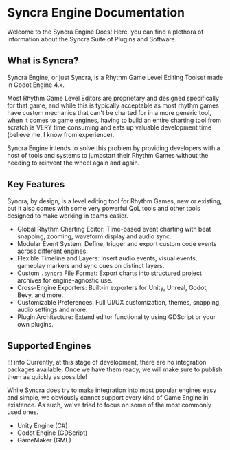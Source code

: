 # Syncra Engine Documentation

Welcome to the Syncra Engine Docs! Here, you can find a plethora of information
about the Syncra Suite of Plugins and Software.

## What is Syncra?

Syncra Engine, or just Syncra, is a Rhythm Game Level Editing Toolset made in Godot Engine 4.x.

Most Rhythm Game Level Editors are proprietary and designed specifically for that game, and while
this is typically acceptable as most rhythm games have custom mechanics that can't be charted for
in a more generic tool, when it comes to game engines, having to build an entire charting tool from
scratch is VERY time consuming and eats up valuable development time (believe me, I know from experience).

Syncra Engine intends to solve this problem by providing developers with a host of tools and systems
to jumpstart their Rhythm Games without the needing to reinvent the wheel again and again.

## Key Features

Syncra, by design, is a level editing tool for Rhythm Games, new or existing, but it also comes with
some very powerful QoL tools and other tools designed to make working in teams easier.

- Global Rhythm Charting Editor: Time-based event charting with beat snapping, zooming, waveform display and audio sync.
- Modular Event System: Define, trigger and export custom code events across different engines.
- Flexible Timeline and Layers: Insert audio events, visual events, gameplay markers and sync cues on distinct layers.
- Custom `.syncra` File Format: Export charts into structured project archives for engine-agnostic use.
- Cross-Engine Exporters: Built-in exporters for Unity, Unreal, Godot, Bevy, and more.
- Customizable Preferences: Full UI/UX customization, themes, snapping, audio settings and more.
- Plugin Architecture: Extend editor functionality using GDScript or your own plugins.

## Supported Engines

!!! info
    Currently, at this stage of development, there are no integration packages available. Once we have them ready, we
    will make sure to publish them as quickly as possible!

While Syncra does try to make integration into most popular engines easy and simple, we obviously cannot support
every kind of Game Engine in existence. As such, we've tried to focus on some of the most commonly used ones.

- Unity Engine (C#)
- Godot Engine (GDScript)
- GameMaker (GML)